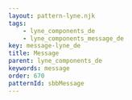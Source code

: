 ```yaml
---
layout: pattern-lyne.njk
tags: 
    - lyne_components_de
    - lyne_components_message_de
key: message-lyne_de
title: Message
parent: lyne_components_de
keywords: message
order: 670
patternId: sbbMessage
---
```

